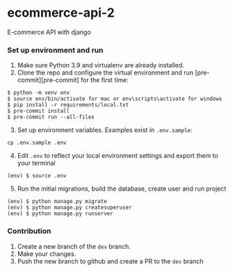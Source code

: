 # ecommerce-api-2
E-commerce API with django

### Set up environment and run

1.  Make sure Python 3.9 and virtualenv are already installed.
2.  Clone the repo and configure the virtual environment and run [pre-commit][pre-commit] for the first time:

```
$ python -m venv env
$ source env/bin/activate for mac or env\scripts\activate for windows
$ pip install -r requirements/local.txt
$ pre-commit install
$ pre-commit run --all-files
```

3. Set up environment variables. Examples exist in `.env.sample`:

```
cp .env.sample .env
```

4. Edit `.env` to reflect your local environment settings and export them to your terminal

```
(env) $ source .env 
```

5.  Run the initial migrations, build the database, create user and run project

```
(env) $ python manage.py migrate
(env) $ python manage.py createsuperuser
(env) $ python manage.py runserver
```


### Contribution

1. Create a new branch of the `dev` branch.
2. Make your changes.
3. Push the new branch to github and create a PR to the `dev` branch

